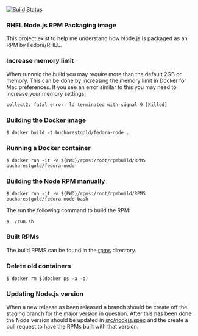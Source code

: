 [![Build Status](https://travis-ci.org/danbev/node-rpm.svg?branch=master)](https://travis-ci.org/danbev/node-rpm)

### RHEL Node.js RPM Packaging image
This project exist to help me understand how Node.js is packaged as an RPM by Fedora/RHEL.

### Increase memory limit
When runnnig the build you may require more than the default 2GB or memory.
This can be done by increasing the memory limit in Docker for Mac preferences.
If you see an error similar to this you may need to increase your memory settings:

    collect2: fatal error: ld terminated with signal 9 [Killed]

### Building the Docker image

    $ docker build -t bucharestgold/fedora-node . 

### Running a Docker container

    $ docker run -it -v ${PWD}/rpms:/root/rpmbuild/RPMS bucharestgold/fedora-node

### Building the Node RPM manually

    $ docker run -it -v ${PWD}/rpms:/root/rpmbuild/RPMS bucharestgold/fedora-node bash

The run the following command to build the RPM:

    $ ./run.sh

### Built RPMs
The build RPMS can be found in the [rpms](./rpms) directory.

### Delete old containers

    $ docker rm $(docker ps -a -q)

### Updating Node.js version
When a new release as been released a branch should be create off the staging branch for the
major version in question. After this has been done the Node version should be updated in
[src/nodejs.spec](./src/nodejs.spec) and the create a pull request to have the RPMs built
with that version.

